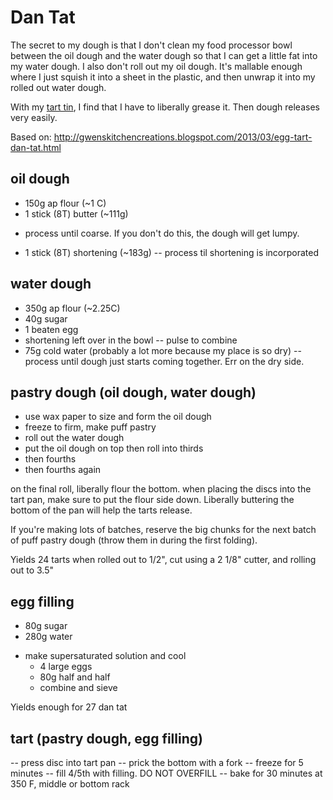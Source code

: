 # Dan Tat

The secret to my dough is that I don't clean my food processor bowl between the
oil dough and the water dough so that I can get a little fat into my water dough.
I also don't roll out my oil dough. It's mallable enough where I just squish it
into a sheet in the plastic, and then unwrap it into my rolled out water dough.

With my [tart tin](http://www.amazon.com/gp/product/B00CQKDOWI/?tag=crtobu-20), I
find that I have to liberally grease it. Then dough releases very easily.

Based on: http://gwenskitchencreations.blogspot.com/2013/03/egg-tart-dan-tat.html

## oil dough
 + 150g ap flour (~1 C)
 + 1 stick (8T) butter (~111g)
 - process until coarse. If you don't do this, the dough will get lumpy.
 + 1 stick (8T) shortening (~183g)
 -- process til shortening is incorporated

## water dough

 + 350g ap flour (~2.25C)
 + 40g sugar
 + 1 beaten egg
 + shortening left over in the bowl
 -- pulse to combine
 + 75g cold water (probably a lot more because my place is so dry)
 -- process until dough just starts coming together. Err on the dry side.

## pastry dough (oil dough, water dough)
  - use wax paper to size and form the oil dough
  - freeze to firm, make puff pastry
  - roll out the water dough
  - put the oil dough on top then roll into thirds
  - then fourths
  - then fourths again

on the final roll, liberally flour the bottom. when placing the discs into the
tart pan, make sure to put the flour side down. Liberally buttering the bottom of the pan
will help the tarts release.

If you're making lots of batches, reserve the big chunks for the next batch of
puff pastry dough (throw them in during the first folding).

Yields 24 tarts when rolled out to 1/2", cut using a 2 1/8" cutter, and rolling out to 3.5"

## egg filling
+ 80g sugar
+ 280g water
- make supersaturated solution and cool
  + 4 large eggs
  + 80g half and half
  - combine and sieve

Yields enough for 27 dan tat

## tart (pastry dough, egg filling)
 -- press disc into tart pan
 -- prick the bottom with a fork
 -- freeze for 5 minutes
 -- fill 4/5th with filling. DO NOT OVERFILL
 -- bake for 30 minutes at 350 F, middle or bottom rack
